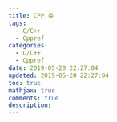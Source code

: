 ```yaml
---
title: CPP 类
tags:
  - C/C++
  - Cppref
categories:
  - C/C++
  - Cppref
date: 2019-05-20 22:27:04
updated: 2019-05-20 22:27:04
toc: true
mathjax: true
comments: true
description: 
---
```

